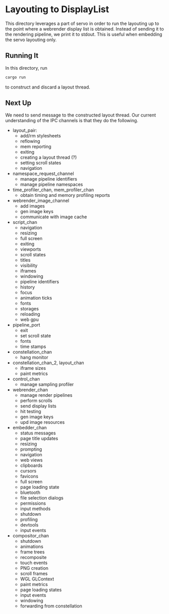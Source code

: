 # Layouting to DisplayList

This directory leverages a part of servo in order to run the layouting up to the point where a webrender display list is obtained.
Instead of sending it to the rendering pipeline, we print it to stdout.
This is useful when embedding the servo layouting only.

## Running It

In this directory, run

```sh
cargo run
```

to construct and discard a layout thread.

## Next Up

We need to send message to the constructed layout thread.
Our current understanding of the IPC channels is that they do the following.

- layout_pair:
  - add/rm stylesheets
  - reflowing
  - mem reporting
  - exiting
  - creating a layout thread (?)
  - setting scroll states
  - navigation
- namespace_request_channel
  - manage pipeline identifiers
  - manage pipeline namespaces
- time_profiler_chan, mem_profiler_chan
  - obtain timing and memory profiling reports
- webrender_image_channel
  - add images
  - gen image keys
  - communicate with image cache
- script_chan
  - navigation
  - resizing
  - full screen
  - exiting
  - viewports
  - scroll states
  - titles
  - visibility
  - iframes
  - windowing
  - pipeline identifiers
  - history
  - focus
  - animation ticks
  - fonts
  - storages
  - reloading
  - web gpu
- pipeline_port
  - exit
  - set scroll state
  - fonts
  - time stamps
- constellation_chan
  - hang monitor
- constellation_chan_2, layout_chan
  - iframe sizes
  - paint metrics
- control_chan
  - manage sampling profiler
- webrender_chan
  - manage render pipelines
  - perform scrolls
  - send display lists
  - hit testing
  - gen image keys
  - upd image resources
- embedder_chan
  - status messages
  - page title updates
  - resizing
  - prompting
  - navigation
  - web views
  - clipboards
  - cursors
  - favicons
  - full screen
  - page loading state
  - bluetooth
  - file selection dialogs
  - permissions
  - input methods
  - shutdown
  - profiling
  - devtools
  - input events
- compositor_chan
  - shutdown
  - animations
  - frame trees
  - recomposite
  - touch events
  - PNG creation
  - scroll frames
  - WGL GLContext
  - paint metrics
  - page loading states
  - input events
  - windowing
  - forwarding from constellation
